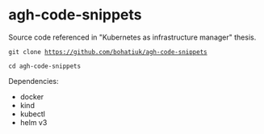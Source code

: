 # agh-code-snippets

Source code referenced in "Kubernetes as infrastructure manager" thesis. 

<code>git clone https://github.com/bohatiuk/agh-code-snippets</code>

<code>cd agh-code-snippets</code>

Dependencies:
- docker
- kind
- kubectl
- helm v3
